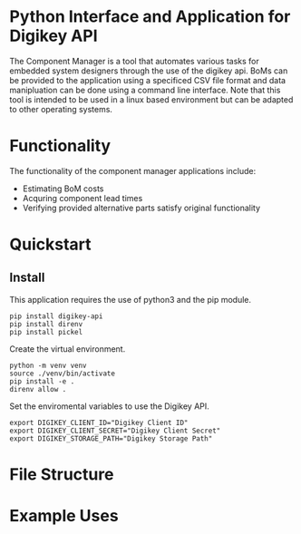 # Python Interface and Application for Digikey API
The Component Manager is a tool that automates various tasks for embedded system designers through the use of the digikey api. BoMs can be provided to the application using a specificed CSV file format and data manipluation can be done using a command line interface. Note that this tool is intended to be used in a linux based environment but can be adapted to other operating systems.

# Functionality
The functionality of the component manager applications include:
  - Estimating BoM costs
  - Acquring component lead times
  - Verifying provided alternative parts satisfy original functionality

# Quickstart
## Install
This application requires the use of python3 and the pip module.
```
pip install digikey-api
pip install direnv
pip install pickel
```
Create the virtual environment.
```
python -m venv venv
source ./venv/bin/activate
pip install -e .
direnv allow .
```
Set the enviromental variables to use the Digikey API.
```
export DIGIKEY_CLIENT_ID="Digikey Client ID"
export DIGIKEY_CLIENT_SECRET="Digikey Client Secret"
export DIGIKEY_STORAGE_PATH="Digikey Storage Path"
```
# File Structure

# Example Uses
